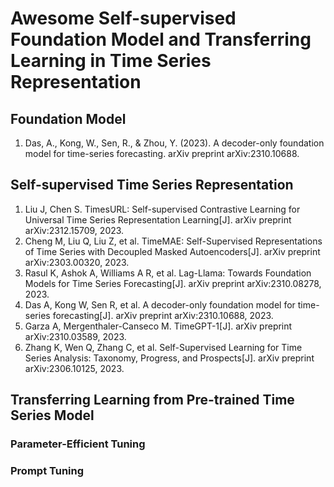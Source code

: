 # Awesome Self-supervised Foundation Model and Transferring Learning in Time Series Representation

## Foundation Model
1. Das, A., Kong, W., Sen, R., & Zhou, Y. (2023). A decoder-only foundation model for time-series forecasting. arXiv preprint arXiv:2310.10688.

## Self-supervised Time Series Representation
1. Liu J, Chen S. TimesURL: Self-supervised Contrastive Learning for Universal Time Series Representation Learning[J]. arXiv preprint arXiv:2312.15709, 2023.
2. Cheng M, Liu Q, Liu Z, et al. TimeMAE: Self-Supervised Representations of Time Series with Decoupled Masked Autoencoders[J]. arXiv preprint arXiv:2303.00320, 2023.
3. Rasul K, Ashok A, Williams A R, et al. Lag-Llama: Towards Foundation Models for Time Series Forecasting[J]. arXiv preprint arXiv:2310.08278, 2023.
4. Das A, Kong W, Sen R, et al. A decoder-only foundation model for time-series forecasting[J]. arXiv preprint arXiv:2310.10688, 2023.
5. Garza A, Mergenthaler-Canseco M. TimeGPT-1[J]. arXiv preprint arXiv:2310.03589, 2023.
6. Zhang K, Wen Q, Zhang C, et al. Self-Supervised Learning for Time Series Analysis: Taxonomy, Progress, and Prospects[J]. arXiv preprint arXiv:2306.10125, 2023.

## Transferring Learning from Pre-trained Time Series Model

### Parameter-Efficient Tuning

### Prompt Tuning
